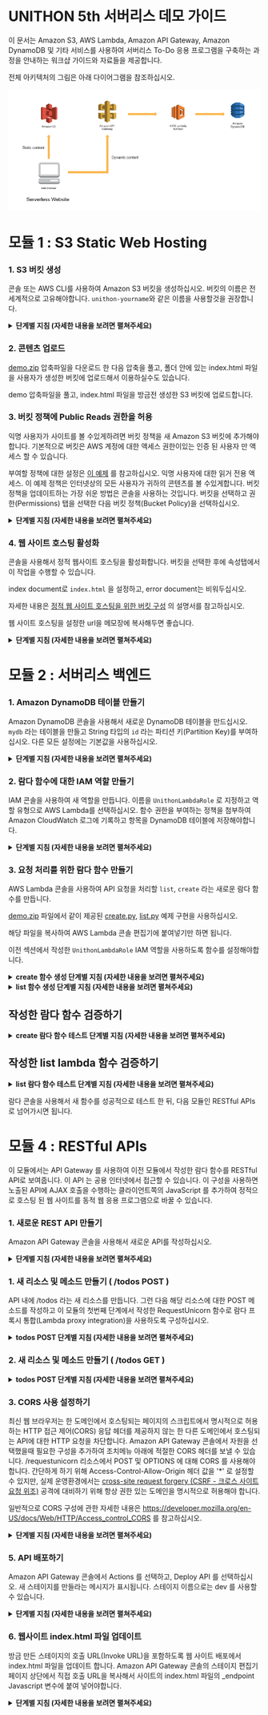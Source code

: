 # UNITHON 5th 서버리스 데모 가이드

이 문서는 Amazon S3, AWS Lambda, Amazon API Gateway, Amazon DynamoDB 및 기타 서비스를 사용하여 서버리스 To-Do 응용 프로그램을 구축하는 과정을 안내하는 워크샵 가이드와 자료들을 제공합니다.

전체 아키텍처의 그림은 아래 다이어그램을 참조하십시오.

![유니톤 웹 애플리케이션 아키텍처](./images/unithon-complete-architecture.png)

# 모듈 1 : S3 Static Web Hosting

### 1. S3 버킷 생성

콘솔 또는 AWS CLI를 사용하여 Amazon S3 버킷을 생성하십시오. 버킷의 이름은 전 세계적으로 고유해야합니다. `unithon-yourname`와 같은 이름을 사용할것을 권장합니다.

<details>
<summary><strong>단계별 지침 (자세한 내용을 보려면 펼쳐주세요)</strong></summary><p>

1. AWS Management Console에서 **Services** 를 선택한 다음 **S3** 를 선택하십시오.

1. **+Create Bucket** 을 선택하십시오.

1. `unithon-yourname`와 같은 전 세계적으로 고유한 이름을 설정하십시오.

1. 드롭다운 메뉴에서 이 실습에서 사용할 리전을 선택하십시오.

1. 설정을 복사할 버킷을 선택하지 않고 대화상자의 왼쪽 하단에 있는 **Create** 를 선택하십시오.

</p></details>

### 2. 콘텐츠 업로드

[demo.zip](./files/demo.zip) 압축파일을 다운로드 한 다음 압축을 풀고, 폴더 안에 있는 index.html 파일을 사용자가 생성한 버킷에 업로드해서 이용하실수도 있습니다.

demo 압축파일을 풀고, index.html 파일을 방금전 생성한 S3 버킷에 업로드합니다.

### 3. 버킷 정책에 Public Reads 권한을 허용

익명 사용자가 사이트를 볼 수있게하려면 버킷 정책을 새 Amazon S3 버킷에 추가해야합니다. 기본적으로 버킷은 AWS 계정에 대한 액세스 권한이있는 인증 된 사용자 만 액세스 할 수 있습니다.

부여할 정책에 대한 설정은 [이 예제](http://docs.aws.amazon.com/AmazonS3/latest/dev/example-bucket-policies.html#example-bucket-policies-use-case-2) 를 참고하십시오. 익명 사용자에 대한 읽거 전용 액세스. 이 예제 정책은 인터넷상의 모든 사용자가 귀하의 콘텐츠를 볼 수있게합니다. 버킷 정책을 업데이트하는 가장 쉬운 방법은 콘솔을 사용하는 것입니다. 버킷을 선택하고 권한(Permissions) 탭을 선택한 다음 버킷 정책(Bucket Policy)을 선택하십시오.

<details>
<summary><strong>단계별 지침 (자세한 내용을 보려면 펼쳐주세요)</strong></summary><p>

1.  S3 콘솔에서 섹션 1에서 생성 한 버킷의 이름을 선택하십시오.

1. **Permissions** 탭을 선택한 다음, **Bucket Policy**를 선택하십시오.

1. 다음 정책 문서를 버킷 정책 편집기에 입력하고 `YOUR_BUCKET_NAME` 을 여러분이 생성한 버킷 이름으로 변경하십시오.

    ```json
    {
        "Version": "2012-10-17",
        "Statement": [
            {
                "Effect": "Allow",
                "Principal": "*",
                "Action": "s3:GetObject",
                "Resource": "arn:aws:s3:::YOUR_BUCKET_NAME/*"
            }
        ]
    }
    ```

1. **Save** 버튼을 선택하여 새 정책을 적용하십시오.

</p></details>

### 4. 웹 사이트 호스팅 활성화

콘솔을 사용해서 정적 웹사이트 호스팅을 활성화합니다. 버킷을 선택한 후에 속성탭에서 이 작업을 수행할 수 있습니다. 

index document로 `index.html` 을 설정하고, error document는 비워두십시오.

자세한 내용은 [정적 웹 사이트 호스팅을 위한 버킷 구성](https://docs.aws.amazon.com/AmazonS3/latest/dev/HowDoIWebsiteConfiguration.html) 의 설명서를 참고하십시오.

웹 사이트 호스팅을 설정한 url을 메모장에 복사해두면 좋습니다.

<details>
<summary><strong>단계별 지침 (자세한 내용을 보려면 펼쳐주세요)</strong></summary><p>

1. S3 콘솔의 버킷 세부 사항 페이지에서, **Properties** 탭을 선택하십시오.

1. **Static website hosting** 을 선택하십시오.

1. **Use this bucket to host a website** 을 선택하고, index document에 `index.html`를 입력하십시오. 다른 입력칸은 비워둡니다.

1. 먼저 **Endpoint** URL 을 확인하십시오. 그 뒤에 **Save** 버튼을 클릭하십시오. 이 URL을 나머지 실습에서 웹 응용 프로그램을 볼 때 사용할 것입니다. 여기에서 이 URL을 귀하의 웹 사이트의 기본 URL이라고 합니다.

1. **Save**을 클릭하여 변경 사항을 저장하십시오.

    ![웹사이트 호스팅 활성화 스크린샷](./images/enable-website-hosting.png)

</p></details>

# 모듈 2 : 서버리스 백엔드

### 1. Amazon DynamoDB 테이블 만들기

Amazon DynamoDB 콘솔을 사용해서 새로운 DynamoDB 테이블을 만드십시오. `mydb` 라는 테이블을 만들고 String 타입의 `id` 라는 파티션 키(Partition Key)를 부여하십시오. 다른 모든 설정에는 기본값을 사용하십시오.

<details>
<summary><strong>단계별 지침 (자세한 내용을 보려면 펼쳐주세요)</strong></summary><p>

1. AWS Management 콘솔에서, **Services** 를 선택한 다음 데이터베이스에서 **DynamoDB** 를 선택하십시오.

1. **Create table** 을 선택하십시오.

1. **Table name** 에 `mydb` 를 입력하십시오.

1. **Partition key** 에 대해 `id` 키 유형(key type) 으로 **String** 을 선택하십시오.

1. **Use default settings** 체크박스를 선택하고 **Create** 을 선택하십시오.

</p></details>

### 2. 람다 함수에 대한 IAM 역할 만들기

IAM 콘솔을 사용하여 새 역할을 만듭니다. 이름을 `UnithonLambdaRole` 로 지정하고 역할 유형으로 AWS Lambda를 선택하십시오. 함수 권한을 부여하는 정책을 첨부하여 Amazon CloudWatch 로그에 기록하고 항목을 DynamoDB 테이블에 저장해야합니다.

<details>
<summary><strong>단계별 지침 (자세한 내용을 보려면 펼쳐주세요)</strong></summary><p>

1. AWS Management Console 에서 **Services** 를 선택한 다음, Security, Identity & Compliance 섹션에서 **IAM** 을 선택하십시오.

1. 왼쪽 네비게이션바에서 **Roles** 을 선택하고 **Create new role** 를 선택하십시오.

1. 역할 유형(role type)으로 **AWS Lambda** 를 선택하십시오.

    **참고:** 역할 유형(role type)을 선택하면 AWS가 사용자를 대신해서 이 역할을 맡을 수 있도록 역할에 대한 신뢰 정책(trust policy)이 자동으로 생성됩니다. CLI, AWS CloudFormation 또는 다른 메커니즘을 사용해서 이 역할을 작성하는 경우 직접 신뢰 정책(trust policy)을 지정합니다.

1. **Filter** 압력란에 `AmazonDynamoDBFullAccess` 를 입력하고 해당 역할 옆의 확인란을 선택하십시오. (**주의!!** 데모에서는 빠른 진행을 위해서 전체 권한을 적용했지만, 실제로는 세세한 권한 설정을 해주는걸 권장합니다.)

1. **Next Step** 을 선택하십시오.

1. **Role name** 에 `UnithonLambdaRole` 를 입력하십시오.

1. **Create role** 을 선택하십시오.

</p></details>

### 3. 요청 처리를 위한 람다 함수 만들기

AWS Lambda 콘솔을 사용하여 API 요청을 처리할 `list`, `create` 라는 새로운 람다 함수를 만듭니다.

[demo.zip](./files/demo.zip) 파일에서 같이 제공된 [create.py](./files/create.py), [list.py](./files/list.py) 예제 구현을 사용하십시오.

해당 파일을 복사하여 AWS Lambda 콘솔 편집기에 붙여넣기만 하면 됩니다.

이전 섹션에서 작성한 `UnithonLambdaRole` IAM 역할을 사용하도록 함수를 설정해야합니다.

<details>
<summary><strong>create 함수 생성 단계별 지침 (자세한 내용을 보려면 펼쳐주세요)</strong></summary><p>

1. **Services** 를 선택한 다음 Compute 섹션에서 **Lambda** 를 선택하십시오.

1. **Create a Lambda function** 를 선택하십시오.

1. **Blank Function** 블루프린트를 선택하십시오.

1. 트리거를 지금 설정하지 마십시오. **Next** 를 선택하여 함수를 정의하는 부분을 진행합니다.

1. **Name** 입력칸에 `create` 를 입력하십시오.

1. description 입력칸은 옵션입니다.

1. **Runtime** 에 대해 **Python 2.7** 을 선택하십시오.

1. [create.py](./files/create.py) 의 코드를 복사하여 코드 입력 영역에 붙여 넣으십시오.

1. **Environment variables** 입력칸에 **Key** 값으로 `DYNAMODB_TABLE` 을 입력하고, **Value**에 `mydb` 를 입력합니다.

1. **Handler** 입력칸에 대해 `lambda_function.lambda_handler` 의 기본값 `lambda_function.create` 로 변경합니다.

1. **Existing Role** 드롭다운에서 `UnithonLambdaRole` 를 선택합니다.

1. **Next** 을 선택한 다음 리뷰 페이지에서 **Create function** 를 선택하십시오.

</p></details>

<details>
<summary><strong>list 함수 생성 단계별 지침 (자세한 내용을 보려면 펼쳐주세요)</strong></summary><p>

1. **Services** 를 선택한 다음 Compute 섹션에서 **Lambda** 를 선택하십시오.

1. **Create a Lambda function** 를 선택하십시오.

1. **Blank Function** 블루프린트를 선택하십시오.

1. 트리거를 지금 설정하지 마십시오. **Next** 를 선택하여 함수를 정의하는 부분을 진행합니다.

1. **Name** 입력칸에 `list` 를 입력하십시오.

1. description 입력칸은 옵션입니다.

1. **Runtime** 에 대해 **Python 2.7** 을 선택하십시오.

1. [list.py](./files/list.py) 의 코드를 복사하여 코드 입력 영역에 붙여 넣으십시오.

1. **Environment variables** 입력칸에 **Key** 값으로 `DYNAMODB_TABLE` 을 입력하고, **Value**에 `mydb` 를 입력합니다.

1. **Handler** 입력칸에 대해 `lambda_function.lambda_handler` 의 기본값 `lambda_function.list` 로 변경합니다.

1. **Existing Role** 드롭다운에서 `UnithonLambdaRole` 를 선택합니다.

1. **Next** 을 선택한 다음 리뷰 페이지에서 **Create function** 를 선택하십시오.

</p></details>

## 작성한 람다 함수 검증하기

<details>
<summary><strong>create 람다 함수 테스트 단계별 지침 (자세한 내용을 보려면 펼쳐주세요)</strong></summary><p>

이 모듈에서는 AWS Lambda 콘솔을 사용하여 작성한 함수를 테스트합니다. 다음 모듈에서는 API Gateway 가 있는 REST API를 추가하므로 첫번째 모듈에서 배포한 브라우저 기반 응용 프로그램에서 함수를 호출할 수 있습니다.

1. 작성한 **create** 람다 함수의 기본 편집 화면에서, 먼저 **Actions** 를 선택한 다음 **Configure test event** 를 선택하십시오.

1. 다음 테스트 이벤트를 복사해서 편집기에 붙여넣습니다:

    ```JSON
    {
        "data": {
            "text": "Go UNITHON 5th Event"
        }
    }
    ```

1. **Save and test** 를 선택하십시오.

1. 실행이 성공했고 함수 결과가 다음과 같은지 확인하십시오:
```JSON
{
  "body": "{\"text\": \"Go UNITHON 5th Event\", \"checked\": false, \"id\": \"8567db22-6dc8-11e7-a4ed-a60df980cd60\", \"createdAt\": 1500609365694, \"updatedAt\": 1500609365694}",
  "statusCode": 200
}
```

</p></details>

## 작성한 list lambda 함수 검증하기

<details>
<summary><strong>list 람다 함수 테스트 단계별 지침 (자세한 내용을 보려면 펼쳐주세요)</strong></summary><p>

이 모듈에서는 AWS Lambda 콘솔을 사용하여 작성한 함수를 테스트합니다. 다음 모듈에서는 API Gateway 가 있는 REST API를 추가하므로 첫번째 모듈에서 배포한 브라우저 기반 응용 프로그램에서 함수를 호출할 수 있습니다.

1. 작성한 **list** 람다 함수의 기본 편집 화면에서, 먼저 **Actions** 를 선택한 다음 **Configure test event** 를 선택하십시오.

1. 다음 테스트 이벤트를 복사해서 편집기에 붙여넣습니다:

    ```JSON
    {
    }
    ```

1. **Save and test** 를 선택하십시오.

1. 실행이 성공했고 함수 결과가 다음과 같은지 확인하십시오:
```JSON
{
  "body": [
    {
      "text": "Go UNITHON 5th Event",
      "checked": false,
      "id": "8567db22-6dc8-11e7-a4ed-a60df980cd60",
      "createdAt": 1500609365694,
      "updatedAt": 1500609365694
    }
  ],
  "statusCode": 200
}
```

</p></details>

람다 콘솔을 사용해서 새 함수를 성공적으로 테스트 한 뒤, 다음 모듈인 RESTful APIs 로 넘어가시면 됩니다.

# 모듈 4 : RESTful APIs

이 모듈에서는 API Gateway 를 사용하여 이전 모듈에서 작성한 람다 함수를 RESTful API로 보여줍니다. 이 API 는 공용 인터넷에서 접근할 수 있습니다. 이 구성을 사용하면 노출된 API에 AJAX 호출을 수행하는 클라이언트쪽의 JavaScript 를 추가하여 정적으로 호스팅 된 웹 사이트를 동적 웹 응용 프로그램으로 바꿀 수 있습니다.

### 1. 새로운 REST API 만들기
Amazon API Gateway 콘솔을 사용해서 새로운 API를 작성하십시오.

<details>
<summary><strong>단계별 지침 (자세한 내용을 보려면 펼쳐주세요)</strong></summary><p>

1. AWS Management 콘솔에서, **Services** 를 클릭한 다음 Application Services 섹션에서 **API Gateway** 를 선택하십시오.

1. **Create API** 를 선택하십시오.

1. **New API** 를 선택하고 **API Name** 에 `Unithon` 를 입력하십시오.

1. **Create API** 를 선택하십시오

</p></details>

### 1. 새 리소스 및 메소드 만들기 ( /todos POST  )
API 내에 /todos 라는 새 리소스를 만듭니다. 그런 다음 해당 리소스에 대한 POST 메소드를 작성하고 이 모듈의 첫번째 단계에서 작성한 RequestUnicorn 함수로 람다 프록시 통합(Lambda proxy integration)을 사용하도록 구성하십시오.

<details>
<summary><strong>todos POST 단계별 지침 (자세한 내용을 보려면 펼쳐주세요)</strong></summary><p>

1. 왼쪽 네비게이션 메뉴에서 WildRydes API 아래의 **Resources** 를 클릭하십시오.

1. **Actions** 드롭 다운 메뉴에서 **Create Resource** 를 선택하십시오.

1. **Resource Name** 으로 `todos` 를 입력하십시오.

1. **Resource Path** 가 `todos` 로 설정되어있는지 확인하십시오.

1. **Create Resource** 를 클릭하십시오.

1. 새로 생성된 `/todos` 리소스가 선택되면, **Action** 드롭 다운 메뉴에서 **Create Method** 를 선택하십시오.

1. 새로 나타나는 드롭 다운 메뉴에서 `POST` 를 선택한 다음 체크 표시를 클릭하십시오.

1. 통합 유형(integration type)으로 **Lambda Function** 를 선택하십시오.

1. **Lambda Region** 에 사용하고 있는 리전을 선택하십시오.

1. 이전 모듈에서 작성한 함수의 이름인 `create` 를 **Lambda Function** 에 입력하십시오.

1. **Save** 을 선택하십시오.

</p></details>

### 2. 새 리소스 및 메소드 만들기 ( /todos GET  )

<details>
<summary><strong>todos POST 단계별 지침 (자세한 내용을 보려면 펼쳐주세요)</strong></summary><p>

1. 이전에 생성된 `/todos` 리소스가 선택되면, **Action** 드롭 다운 메뉴에서 **Create Method** 를 선택하십시오.

1. 새로 나타나는 드롭 다운 메뉴에서 `GET` 를 선택한 다음 체크 표시를 클릭하십시오.

1. 통합 유형(integration type)으로 **Lambda Function** 를 선택하십시오.

1. **Lambda Region** 에 사용하고 있는 리전을 선택하십시오.

1. 이전 모듈에서 작성한 함수의 이름인 `list` 를 **Lambda Function** 에 입력하십시오.

1. **Save** 을 선택하십시오.

</p></details>

### 3. CORS 사용 설정하기
최신 웹 브라우저는 한 도메인에서 호스팅되는 페이지의 스크립트에서 명시적으로 허용하는 HTTP 접근 제어(CORS) 응답 헤더를 제공하지 않는 한 다른 도메인에서 호스팅되는 API에 대한 HTTP 요청을 차단합니다. Amazon API Gateway 콘솔에서 자원을 선택했을때 필요한 구성을 추가하여 조치메뉴 아래에 적절한 CORS 헤더를 보낼 수 있습니다. /requestunicorn 리소스에서 POST 및 OPTIONS 에 대해 CORS 를 사용해야합니다. 간단하게 하기 위해 Access-Control-Allow-Origin 헤더 값을 '\*' 로 설정할 수 있지만, 실제 운영환경에서는 [cross-site request forgery (CSRF - 크로스 사이트 요청 위조)](https://www.owasp.org/index.php/Cross-Site_Request_Forgery_%28CSRF%29) 공격에 대비하기 위해 항상 권한 있는 도메인을 명시적으로 허용해야 합니다.

일반적으로 CORS 구성에 관한 자세한 내용은 https://developer.mozilla.org/en-US/docs/Web/HTTP/Access_control_CORS 를 참고하십시오.

<details>
<summary><strong>단계별 지침 (자세한 내용을 보려면 펼쳐주세요)</strong></summary><p>

1. Amazon API Gateway 콘솔의 가운데 패널에서 `/todos` 리소스를 선택하십시오.

1. **Actions** 드롭 다운 목록에서 **Enable CORS** 를 선택하십시오.

1. 기본 설정을 사용하고 **Enable CORS and replace existing CORS headers** 를 선택하십시오.

1. **Yes, replace existing values** 를 선택하십시오.

1. 모든 단계 옆에 체크 표시가 나타날때까지 기다립니다.

</p></details>

### 5. API 배포하기
Amazon API Gateway 콘솔에서 Actions 를 선택하고, Deploy API 를 선택하십시오. 새 스테이지를 만들라는 메시지가 표시됩니다. 스테이지 이름으로는 dev 를 사용할 수 있습니다.

<details>
<summary><strong>단계별 지침 (자세한 내용을 보려면 펼쳐주세요)</strong></summary><p>

1. **Actions** 드롭 다운 목록에서 **Deploy API** 를 선택하십시오.

1. **Deployment stage** 드롭 다운 목록에서 **[New Stage]**를 선택하십시오

1. **Stage Name** 에 `dev` 를 입력하십시오.

1. **Deploy** 를 선택하십시오.

1. **Invoke URL** 를 미리 메모장에 복사해놓으십시오. 다음 섹션에서 사용합니다.

</p></details>

### 6. 웹사이트 index.html 파일 업데이트

방금 만든 스테이지의 호출 URL(Invoke URL)을 포함하도록 웹 사이트 배포에서 index.html 파일을 업데이트 합니다. Amazon API Gateway 콘솔의 스테이지 편집기 페이지 상단에서 직접 호출 URL을 복사해서 사이트의 index.html 파일의 \_endpoint Javascript 변수에 붙여 넣어야합니다.

<details>
<summary><strong>단계별 지침 (자세한 내용을 보려면 펼쳐주세요)</strong></summary><p>

1. 텍스트 편집기에서 index.html 파일을 엽니다.

1. index.html 파일의 **<script>** 아래에서 **endpoint** 설정을 업데이트 하십시오. 이전 섹션에서 작성한 배포 단계(deployment stage) 의 값을 **Invoke URL** 로 설정하십시오.

    ```JavaScript
        var endpoint = "https://example-random-text.execute-api.ap-northeast-1.amazonaws.com/dev";
    ```
    
1. 변경 사항을 로컬에 저장하십시오.

1. AWS Management 콘솔에서 **Services** 를 선택한 다음, Storage 에서 **S3** 를 선택하십시오.

1. 귀하의 웹 사이트 버킷을 선택하십시오.

1. **Upload** 를 선택하십시오.

1. **Add files** 를 선택하고, `index.html` 의 로컬 복사본을 선택한 다음 **Next** 을 클릭하십시오.

1. `Set permissions` 및 `Set properties` 섹션을 통해 기본값을 변경하지 않고 **Next** 를 선택하십시오.

1. `Review` 섹션에서 **Upload** 를 선택하십시오.

</p></details>

## 작성한 내용 검증하기

1. 귀하의 웹 호스팅 사이트 도메인을 방문하십시오.

1. To-Do 항목을 입력해주세요: 의 입력칸 부분에 입력값을 넣고 To-Do 추가하기 버튼을 눌러주십시오.

1. 입력한 데이터가 정상적으로 표시되나요? 축하합니다!!

1. 이 링크에서도 테스트해서 확인 가능합니다. [데모 샘플](http://unithon-demo-3456.s3-website-ap-northeast-1.amazonaws.com)

1. 더 다양한 서버리스 예제는 이 링크에서 확인 가능합니다. [AWS 서버리스 워크샵](https://github.com/awskrug/aws-serverless-workshops)

1. **중요사항** 만약 이 데모를 더 이상 사용하지 않는다면 **이제까지 생성한 AWS 리소스를 꼭 삭제하는게 좋습니다!!**
2. 